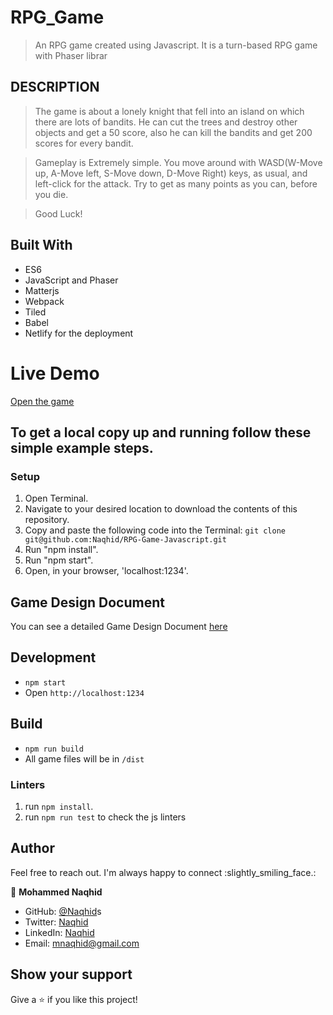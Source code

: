 # RPG_Game

> An RPG game created using Javascript. It is a turn-based RPG game with Phaser librar

## DESCRIPTION


> The game is about a lonely knight that fell into an island on which there are lots of bandits. He can cut the trees and destroy other objects and get a 50 score, also he can kill the bandits and get 200 scores for every bandit.

> Gameplay is Extremely simple. You move around with WASD(W-Move up, A-Move left, S-Move down, D-Move Right) keys, as usual, 
> and left-click for the attack. Try to get as many points as you can, before you die.

> Good Luck!



## Built With

- ES6
- JavaScript and Phaser
- Matterjs
- Webpack
- Tiled
- Babel
- Netlify for the deployment

# Live Demo

[Open the game](https://unruffled-bhabha-955497.netlify.app/)


## To get a local copy up and running follow these simple example steps.

### Setup

1. Open Terminal.
2. Navigate to your desired location to download the contents of this repository.
3. Copy and paste the following code into the Terminal: ```git clone git@github.com:Naqhid/RPG-Game-Javascript.git```
4. Run "npm install".
5. Run "npm start".
6. Open, in your browser, 'localhost:1234'.


## Game Design Document

You can see a detailed Game Design Document [here](https://docs.google.com/document/d/1H3PKfc-WnsJYOyBL05h--bzhzKn-hl1nYn-hWTySiCs/edit?usp=sharing)

## Development
- `npm start`
- Open `http://localhost:1234`


## Build
- `npm run build`
- All game files will be in `/dist`


### Linters

1. run `npm install`.
2. run `npm run test` to check the js linters


## Author

Feel free to reach out. I'm always happy to connect :slightly_smiling_face.:


👤 **Mohammed Naqhid**

- GitHub: [@Naqhid](https://github.com/Naqhid)s
- Twitter: [Naqhid](https://twitter.com/naqhid)
- LinkedIn: [Naqhid](https://www.linkedin.com/in/mohammed-naqhid-ab3080189/)
- Email: mnaqhid@gmail.com

## Show your support

Give a ⭐️ if you like this project!

